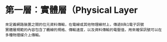 # 第一層︰實體層（Physical Layer
```
來定義網路裝置之間的位元資料傳輸，在電線或其他物理線材上，傳遞0與1電子訊號
實體層規範的內容包含了纜線的規格、傳輸速度，以及資料傳輸的電壓值，用來確保訊號可以在多種物理媒介上傳輸。
```

